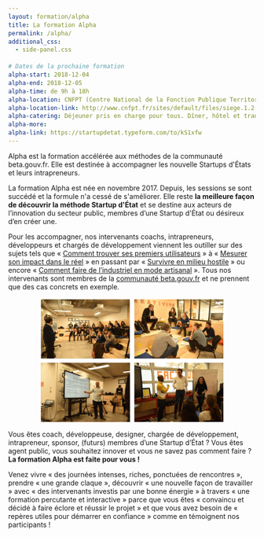 ```yaml
---
layout: formation/alpha
title: La formation Alpha
permalink: /alpha/
additional_css:
  - side-panel.css

# Dates de la prochaine formation
alpha-start: 2018-12-04
alpha-end: 2018-12-05
alpha-time: de 9h à 18h
alpha-location: CNFPT (Centre National de la Fonction Publique Territoriale)- Paris 12e
alpha-location-link: http://www.cnfpt.fr/sites/default/files/siege.1.2-v2.pdf
alpha-catering: Déjeuner pris en charge pour tous. Dîner, hôtel et transports uniquement pour les agents publics territoriaux
alpha-more:
alpha-link: https://startupdetat.typeform.com/to/kS1xfw
---
```


Alpha est la formation accélérée aux méthodes de la communauté beta.gouv.fr. Elle est destinée à accompagner les nouvelle Startups d'États et leurs intrapreneurs.

La formation Alpha est née en novembre 2017. Depuis, les sessions se sont succédé et la formule n'a cessé de s'améliorer. Elle reste **la meilleure façon de découvrir la méthode Startup d'État** et se destine aux acteurs de l’innovation du secteur public, membres d’une Startup d'État ou désireux d’en créer une.

Pour les accompagner, nos intervenants coachs, intrapreneurs, développeurs et chargés de développement viennent les outiller sur des sujets tels que « [Comment trouver ses premiers utilisateurs](/alpha/mooc/sequence-2-premiers-utilisateurs.html) » à « [Mesurer son impact dans le réel](/alpha/mooc/sequence-3-mesurer-impact.html) » en passant par « [Survivre en milieu hostile](/alpha/mooc/sequence-4-survivre-milieu-hostile.html) » ou encore « [Comment faire de l’industriel en mode artisanal](/alpha/mooc/sequence-5-industriel-milieu-artisanal.html) ». Tous nos intervenants sont membres de la [communauté beta.gouv.fr](/communaute) et ne prennent que des cas concrets en exemple.

<img src="/img/alpha/alpha-first-session.jpg" alt="Première session Alpha, 6 et 7 novembre 2017" style="width:75%;display: block;margin-left: auto;margin-right: auto;"/>

Vous êtes coach, développeuse, designer, chargée de développement, intrapreneur, sponsor, (futurs) membres d’une Startup d’État ? Vous êtes agent public, vous souhaitez innover et vous ne savez pas comment faire ? **La formation Alpha est faite pour vous !**

Venez vivre « des journées intenses, riches, ponctuées de rencontres », prendre « une grande claque », découvrir « une nouvelle façon de travailler » avec « des intervenants investis par une bonne énergie » à travers « une formation percutante et interactive » parce que vous êtes « convaincu et décidé à faire éclore et réussir le projet » et que vous avez besoin de « repères utiles pour démarrer en confiance » comme en témoignent nos participants !
